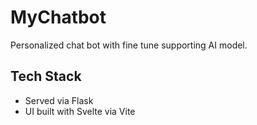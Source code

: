 # MyChatbot

Personalized chat bot with fine tune supporting AI model.

## Tech Stack

- Served via Flask
- UI built with Svelte via Vite

